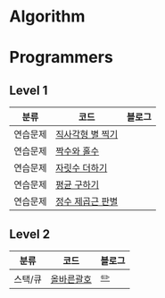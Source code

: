 # Algorithm


# Programmers
## Level 1
|**분류**|**코드**|**블로그**|
|-------|----------------------------------------------------------------------------------|-------------------------------------|
|연습문제|[직사각형 별 찍기](https://github.com/JIWON1923/Algorithm/blob/main/Programmers/Level1/직사각형별찍기.swift)||
|연습문제|[짝수와 홀수](https://github.com/JIWON1923/Algorithm/blob/main/Programmers/Level1/짝수와%20홀수.swift)||
|연습문제|[자릿수 더하기](https://github.com/JIWON1923/Algorithm/blob/main/Programmers/Level1/자릿수%20더하기.swift)||
|연습문제|[평균 구하기]()||
|연습문제|[정수 제곱근 판별]()||

## Level 2
|**분류**|**코드**|**블로그**|
|-------|----------------------------------------------------------------------------------|-------------------------------------|
|스택/큐|[올바른괄호]()|[✏️](https://zest1923.tistory.com/109)|
